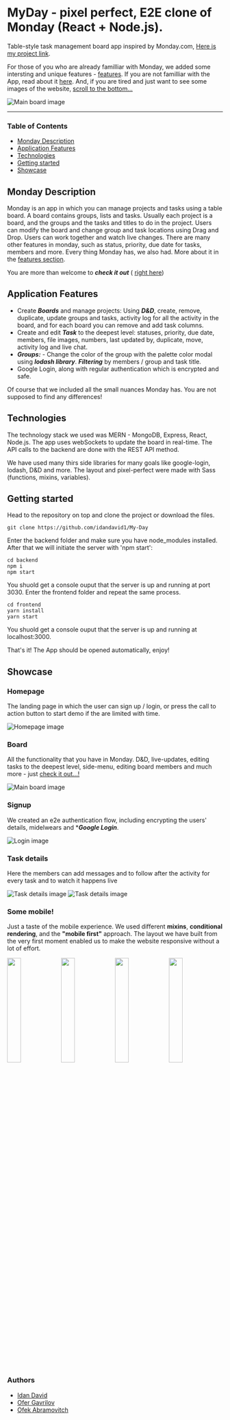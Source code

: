 # MyDay - pixel perfect, E2E clone of Monday (React + Node.js).

Table-style task management board app inspired by Monday.com, [Here is my project link](https://monday-8oy3.onrender.com/ "MyDay link").

For those of you who are already familliar with Monday, we added some intersting and unique features - [features](#application-features).
If you are not familliar with the App, read about it [here](#monday-description).
And, if you are tired and just want to see some images of the website, [scroll to the bottom...](#showcase)

![Main board image](frontend/src/assets/img/readme/table.png "Board-main-page")

---

### Table of Contents

- [Monday Description](#monday-description)
- [Application Features](#application-features)
- [Technologies](#technologies)
- [Getting started](#getting-started)
- [Showcase](#showcase)

## Monday Description

Monday is an app in which you can manage projects and tasks using a table board. A board contains groups, lists and tasks. Usually each project is a board, and the groups and the tasks and titles to do in the project. Users can modify the board and change group and task locations using Drag and Drop.
Users can work together and watch live changes.
There are many other features in monday, such as status, priority, due date for tasks, members and more.
Every thing Monday has, we also had.
More about it in the [features section](#application-features).

You are more than welcome to **_check it out_** ( [right here](https://monday-8oy3.onrender.com/ "Github pages link"))

## Application Features

- Create **_Boards_** and manage projects: Using **_D&D_**, create, remove, duplicate, update groups and tasks, activity log for all the activity in the board, and for each board you can remove and add task columns.
- Create and edit **_Task_** to the deepest level: statuses, priority, due date, members, file images, numbers, last updated by, duplicate, move, activity log and live chat.
- **_Groups:_** - Change the color of the group with the palette color modal using **_lodash library_**.
  **_Filtering_** by members / group and task title.
- Google Login, along with regular authentication which is encrypted and safe.

Of course that we included all the small nuances Monday has. You are not supposed to find any differences!

## Technologies

The technology stack we used was MERN - MongoDB, Express, React, Node.js.
The app uses webSockets to update the board in real-time.
The API calls to the backend are done with the REST API method.

We have used many thirs side libraries for many goals like google-login, lodash, D&D and more.
The layout and pixel-perfect were made with Sass (functions, mixins, variables).

## Getting started

Head to the repository on top and clone the project or download the files.

```
git clone https://github.com/idandavid1/My-Day

```

Enter the backend folder and make sure you have node_modules installed. After that we will initiate the server with 'npm start':

```
cd backend
npm i
npm start
```

You shuold get a console ouput that the server is up and running at port 3030.
Enter the frontend folder and repeat the same process.

```
cd frontend
yarn install
yarn start
```

You shuold get a console ouput that the server is up and running at localhost:3000.

That's it! The App should be opened automatically, enjoy!

## Showcase

### Homepage

The landing page in which the user can sign up / login, or press the call to action button to start demo if the are limited with time.

![Homepage image](frontend/src/assets/img/readme/home-page.png "Home-page")

### Board

All the functionality that you have in Monday. D&D, live-updates, editing tasks to the deepest level, side-menu, editing board members and much more - just [check it out...!](https://monday-8oy3.onrender.com/ "Skello link")

![Main board image](frontend/src/assets/img/readme/table.png "Board-main-page")

### Signup

We created an e2e authentication flow, including encrypting the users' details, midelwears and \***_Google Login_**.

![Login image](frontend/src/assets/img/readme/login.png "login-page")

### Task details

Here the members can add messages and to follow after the activity for every task and to watch it happens live

![Task details image](frontend/src/assets/img/readme/activity.png "task-details")
![Task details image](frontend/src/assets/img/readme/chat.png "task-details")

### Some mobile!

Just a taste of the mobile experience. We used different **mixins**, **conditional rendering**, and the **"mobile first"** approach.
The layout we have built from the very first moment enabled us to make the website responsive without a lot of effort.

<img src="frontend/src/assets/img/readme/phone-board.png" width="25%" style="float: left"/><img src="frontend/src/assets/img/readme/chat-phone.png" width="25%" style="float: left;"/><img src="frontend/src/assets/img/readme/favorite-phone.png" width="25%" style="float: left;"/><img src="frontend/src/assets/img/readme/activity-phone.png" width="25%" style="float: left;"/>

### Authors

- [Idan David](https://github.com/idandavid1)
- [Ofer Gavrilov](https://github.com/oferGavrilov)
- [Ofek Abramovitch](https://github.com/ofekAbramovitch)

